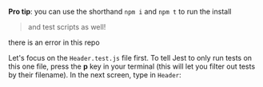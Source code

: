 **Pro tip**: you can use the shorthand `npm i` and `npm t` to run the install
> and test scripts as well!

there is an error in this repo

Let's focus on the `Header.test.js` file first. To tell Jest to only run tests
on this one file, press the **p** key in your terminal (this will let you filter
out tests by their filename). In the next screen, type in `Header`:
